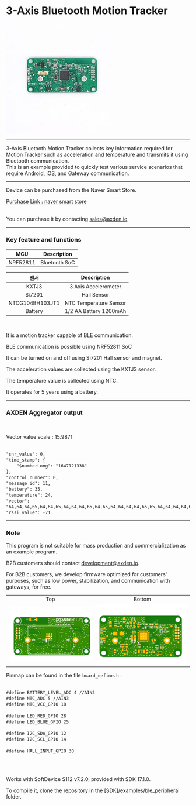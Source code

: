 # 3-Axis Bluetooth Motion Tracker

<img src="./assets/ble_3_axis_motion_tracker.jpeg">
<br>

----

3-Axis Bluetooth Motion Tracker collects key information required for Motion Tracker such as acceleration and temperature and transmits it using Bluetooth communication.
<br>
This is an example provided to quickly test various service scenarios that require Android, iOS, and Gateway communication.
<br>

----

Device can be purchased from the Naver Smart Store.
<br>

[Purchase Link : naver smart store](https://smartstore.naver.com/axden)
<br>
<br>

You can purchase it by contacting sales@axden.io

----

### Key feature and functions

MCU | Description
:-------------------------:|:-------------------------:
NRF52811 | Bluetooth SoC

센서 | Description
:-------------------------:|:-------------------------:
KXTJ3 | 3 Axis Accelerometer
Si7201 | Hall Sensor
NTCG104BH103JT1 | NTC Temperature Sensor
Battery | 1/2 AA Battery 1200mAh

<br>

It is a motion tracker capable of BLE communication.
<br>

BLE communication is possible using NRF52811 SoC
<br>

It can be turned on and off using Si7201 Hall sensor and magnet.
<br>

The acceleration values are collected using the KXTJ3 sensor.
<br>

The temperature value is collected using NTC.
<br>

It operates for 5 years using a battery.
<br>

----

### AXDEN Aggregator output
<br>

Vector value scale : 15.987f
<br>

```

"snr_value": 0,
"time_stamp": {
    "$numberLong": "1647121338"
},
"control_number": 0,
"message_id": 11,
"battery": 35,
"temperature": 24,
"vector": "64,64,64,65,64,64,65,64,64,64,65,64,65,64,64,64,64,65,65,64,64,64,64,64,64,64,64,64,64,64,64,65,64,64,64,64,64,64,64,65,64,64,64,64,64,64,64,64,64,64,64,64,64,64,64,64,64,64,64,64,64,64,64,65,64,64,64,65,64,64,65,64,64,64,64,64,64,64,64,64,64,64,64,64,64,64,65,64,64,64,64,64,64,64,64,65,64,64,64,64,64,64,64,64,64,64,64,65,64,64,64,64,63,65,64,64,64,64,65,64,64,65,64,64,64,64,64,64,64,64,64,64,65,65,64,64,65,64,64,64,64,64,64,65,64,64,65,64,64,64,64,64,64,64,64,64,64,64,64,65,64,64,64,64,64,64,64,64,64,64,64,64,64,64,64,64,64,64,64,65,64,64,64,64,64,64,65,64,64,64,64,64,64,64,64,64,64,64,64,65",
"rssi_value": -71

```

----

### Note

This program is not suitable for mass production and commercialization as an example program.
<br>

B2B customers should contact development@axden.io.
<br>

For B2B customers, we develop firmware optimized for customers' purposes, such as low power, stabilization, and communication with gateways, for free.
<br>

<table>
  <tr align="center">
    <td>Top</td>
    <td>Bottom</td>
  </tr>
  <tr align="center">
    <td><img src="./assets/ble_3_axis_motion_tracker_top.jpeg"></td>
    <td><img src="./assets/ble_3_axis_motion_tracker_bottom.jpeg"></td>
  </tr>
</table>

Pinmap can be found in the file ```board_define.h``` .
<br>

```

#define BATTERY_LEVEL_ADC 4 //AIN2
#define NTC_ADC 5 //AIN3
#define NTC_VCC_GPIO 18

#define LED_RED_GPIO 28
#define LED_BLUE_GPIO 25

#define I2C_SDA_GPIO 12
#define I2C_SCL_GPIO 14

#define HALL_INPUT_GPIO 30


```

<br>

Works with SoftDevice S112 v7.2.0, provided with SDK 17.1.0.
<br>

To compile it, clone the repository in the [SDK]/examples/ble_peripheral folder.
